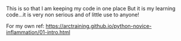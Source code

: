 This is so that I am keeping my code in one place
But it is my learning code...it is very non serious and of little use to anyone! 

For my own ref:
https://arctraining.github.io/python-novice-inflammation/01-intro.html
